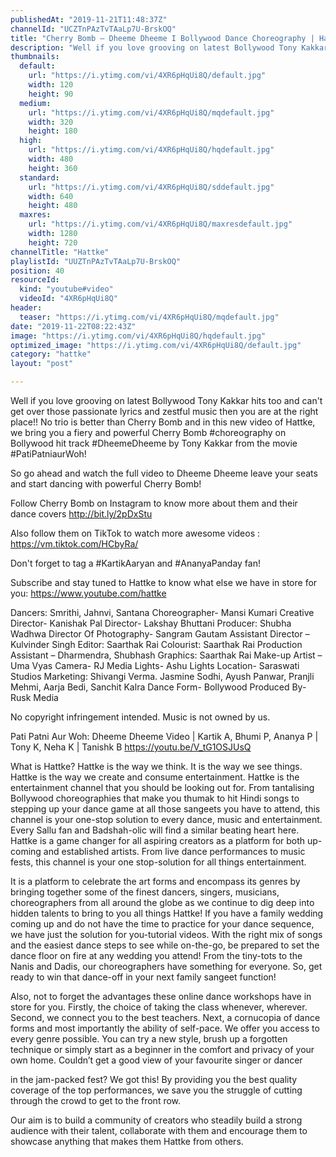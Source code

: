 ```yaml
---
publishedAt: "2019-11-21T11:48:37Z"
channelId: "UCZTnPAzTvTAaLp7U-BrskOQ"
title: "Cherry Bomb – Dheeme Dheeme I Bollywood Dance Choreography | Hattke"
description: "Well if you love grooving on latest Bollywood Tony Kakkar hits too and can't get over those passionate lyrics and zestful music then you are at the right place!! No trio is better than Cherry Bomb and in this new video of Hattke, we bring you a fiery and powerful Cherry Bomb #choreography on Bollywood hit track #DheemeDheeme by Tony Kakkar from the movie #PatiPatniaurWoh!\n\nSo go ahead and watch the full video to Dheeme Dheeme leave your seats and start dancing with powerful Cherry Bomb!\n\nFollow Cherry Bomb on Instagram to know more about them and their dance covers http://bit.ly/2pDxStu\n\nAlso follow them on TikTok  to watch more awesome videos : https://vm.tiktok.com/HCbyRa/\n\nDon't forget to tag a #KartikAaryan and #AnanyaPanday fan!\n\nSubscribe and stay tuned to Hattke to know what else we have in store for you: https://www.youtube.com/hattke\n\nDancers: Smrithi, Jahnvi, Santana\nChoreographer- Mansi Kumari\nCreative Director- Kanishak Pal\nDirector- Lakshay Bhuttani\nProducer: Shubha Wadhwa\nDirector Of Photography- Sangram Gautam\nAssistant Director – Kulvinder Singh\nEditor: Saarthak Rai\nColourist: Saarthak Rai\nProduction Assistant – Dharmendra, Shubhash\nGraphics: Saarthak Rai\nMake-up Artist – Uma Vyas\nCamera- RJ Media\nLights- Ashu Lights\nLocation- Saraswati Studios\nMarketing: Shivangi Verma. Jasmine Sodhi, Ayush Panwar, Pranjli Mehmi, Aarja Bedi, Sanchit Kalra\nDance Form- Bollywood\nProduced By- Rusk Media\n\nNo copyright infringement intended. Music is not owned by us. \n\nPati Patni Aur Woh: Dheeme Dheeme Video | Kartik A, Bhumi P, Ananya P | Tony K, Neha K | Tanishk B\nhttps://youtu.be/V_tG1OSJUsQ\n\nWhat is Hattke? Hattke is the way we think. It is the way we see things. Hattke is the way we create and consume entertainment. Hattke is the entertainment channel that you should be looking out for. From tantalising Bollywood choreographies that make you thumak to hit Hindi songs to stepping up your dance game at all those sangeets you have to attend, this channel is your one-stop solution to every dance, music and entertainment. Every Sallu fan and Badshah-olic will find a similar beating heart here. Hattke is a game changer for all aspiring creators as a platform for both up-coming and established artists. From live dance performances to music fests, this channel is your one stop-solution for all things entertainment.\n\nIt is a platform to celebrate the art forms and encompass its genres by bringing together some of the finest dancers, singers, musicians, choreographers from all around the globe as we continue to dig deep into hidden talents to bring to you all things Hattke! If you have a family wedding coming up and do not have the time to practice for your dance sequence, we have just the solution for you-tutorial videos. With the right mix of songs and the easiest dance steps to see while on-the-go, be prepared to set the dance floor on fire at any wedding you attend! From the tiny-tots to the Nanis and Dadis, our choreographers have something for everyone. So, get ready to win that dance-off in your next family sangeet function!\n\nAlso, not to forget the advantages these online dance workshops have in store for you. Firstly, the choice of taking the class whenever, wherever. Second, we connect you to the best teachers. Next, a cornucopia of dance forms and most importantly the ability of self-pace. We offer you access to every genre possible. You can try a new style, brush up a forgotten technique or simply start as a beginner in the comfort and privacy of your own home. Couldn’t get a good view of your favourite singer or dancer\n\nin the jam-packed fest? We got this! By providing you the best quality coverage of the top performances, we save you the struggle of cutting through the crowd to get to the front row.\n\nOur aim is to build a community of creators who steadily build a strong audience with their talent, collaborate with them and encourage them to showcase anything that makes them Hattke from others."
thumbnails:
  default:
    url: "https://i.ytimg.com/vi/4XR6pHqUi8Q/default.jpg"
    width: 120
    height: 90
  medium:
    url: "https://i.ytimg.com/vi/4XR6pHqUi8Q/mqdefault.jpg"
    width: 320
    height: 180
  high:
    url: "https://i.ytimg.com/vi/4XR6pHqUi8Q/hqdefault.jpg"
    width: 480
    height: 360
  standard:
    url: "https://i.ytimg.com/vi/4XR6pHqUi8Q/sddefault.jpg"
    width: 640
    height: 480
  maxres:
    url: "https://i.ytimg.com/vi/4XR6pHqUi8Q/maxresdefault.jpg"
    width: 1280
    height: 720
channelTitle: "Hattke"
playlistId: "UUZTnPAzTvTAaLp7U-BrskOQ"
position: 40
resourceId:
  kind: "youtube#video"
  videoId: "4XR6pHqUi8Q"
header:
  teaser: "https://i.ytimg.com/vi/4XR6pHqUi8Q/mqdefault.jpg"
date: "2019-11-22T08:22:43Z"
image: "https://i.ytimg.com/vi/4XR6pHqUi8Q/hqdefault.jpg"
optimized_image: "https://i.ytimg.com/vi/4XR6pHqUi8Q/default.jpg"
category: "hattke"
layout: "post"

---
```

Well if you love grooving on latest Bollywood Tony Kakkar hits too and can't get over those passionate lyrics and zestful music then you are at the right place!! No trio is better than Cherry Bomb and in this new video of Hattke, we bring you a fiery and powerful Cherry Bomb #choreography on Bollywood hit track #DheemeDheeme by Tony Kakkar from the movie #PatiPatniaurWoh!

So go ahead and watch the full video to Dheeme Dheeme leave your seats and start dancing with powerful Cherry Bomb!

Follow Cherry Bomb on Instagram to know more about them and their dance covers http://bit.ly/2pDxStu

Also follow them on TikTok  to watch more awesome videos : https://vm.tiktok.com/HCbyRa/

Don't forget to tag a #KartikAaryan and #AnanyaPanday fan!

Subscribe and stay tuned to Hattke to know what else we have in store for you: https://www.youtube.com/hattke

Dancers: Smrithi, Jahnvi, Santana
Choreographer- Mansi Kumari
Creative Director- Kanishak Pal
Director- Lakshay Bhuttani
Producer: Shubha Wadhwa
Director Of Photography- Sangram Gautam
Assistant Director – Kulvinder Singh
Editor: Saarthak Rai
Colourist: Saarthak Rai
Production Assistant – Dharmendra, Shubhash
Graphics: Saarthak Rai
Make-up Artist – Uma Vyas
Camera- RJ Media
Lights- Ashu Lights
Location- Saraswati Studios
Marketing: Shivangi Verma. Jasmine Sodhi, Ayush Panwar, Pranjli Mehmi, Aarja Bedi, Sanchit Kalra
Dance Form- Bollywood
Produced By- Rusk Media

No copyright infringement intended. Music is not owned by us. 

Pati Patni Aur Woh: Dheeme Dheeme Video | Kartik A, Bhumi P, Ananya P | Tony K, Neha K | Tanishk B
https://youtu.be/V_tG1OSJUsQ

What is Hattke? Hattke is the way we think. It is the way we see things. Hattke is the way we create and consume entertainment. Hattke is the entertainment channel that you should be looking out for. From tantalising Bollywood choreographies that make you thumak to hit Hindi songs to stepping up your dance game at all those sangeets you have to attend, this channel is your one-stop solution to every dance, music and entertainment. Every Sallu fan and Badshah-olic will find a similar beating heart here. Hattke is a game changer for all aspiring creators as a platform for both up-coming and established artists. From live dance performances to music fests, this channel is your one stop-solution for all things entertainment.

It is a platform to celebrate the art forms and encompass its genres by bringing together some of the finest dancers, singers, musicians, choreographers from all around the globe as we continue to dig deep into hidden talents to bring to you all things Hattke! If you have a family wedding coming up and do not have the time to practice for your dance sequence, we have just the solution for you-tutorial videos. With the right mix of songs and the easiest dance steps to see while on-the-go, be prepared to set the dance floor on fire at any wedding you attend! From the tiny-tots to the Nanis and Dadis, our choreographers have something for everyone. So, get ready to win that dance-off in your next family sangeet function!

Also, not to forget the advantages these online dance workshops have in store for you. Firstly, the choice of taking the class whenever, wherever. Second, we connect you to the best teachers. Next, a cornucopia of dance forms and most importantly the ability of self-pace. We offer you access to every genre possible. You can try a new style, brush up a forgotten technique or simply start as a beginner in the comfort and privacy of your own home. Couldn’t get a good view of your favourite singer or dancer

in the jam-packed fest? We got this! By providing you the best quality coverage of the top performances, we save you the struggle of cutting through the crowd to get to the front row.

Our aim is to build a community of creators who steadily build a strong audience with their talent, collaborate with them and encourage them to showcase anything that makes them Hattke from others.